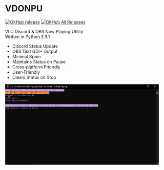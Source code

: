 # VDONPU
[![GitHub release](https://img.shields.io/github/v/release/noto-rious/VDONPU?style=plastic)](https://github.com/noto-rious/VDONPU/releases) [![GitHub All Releases](https://img.shields.io/github/downloads/noto-rious/VDONPU/total?style=plastic)](https://github.com/noto-rious/VDONPU/releases)

 VLC Discord & OBS Now Playing Utility  
 Written in Python 3.9.1 
 
 * Discord Status Update
 * OBS Text GDI+ Output
 * Minimal Spam
 * Maintains Status on Pause
 * Cross-platform Friendly
 * User-Friendly
 * Clears Status on Stop   
 
 
 ![screenshot.png](screenshot.png)
